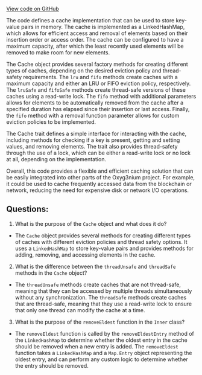 [View code on GitHub](https://github.com/alephium/alephium/util/src/main/scala/org/alephium/util/Cache.scala)

The code defines a cache implementation that can be used to store key-value pairs in memory. The cache is implemented as a LinkedHashMap, which allows for efficient access and removal of elements based on their insertion order or access order. The cache can be configured to have a maximum capacity, after which the least recently used elements will be removed to make room for new elements.

The Cache object provides several factory methods for creating different types of caches, depending on the desired eviction policy and thread-safety requirements. The `lru` and `fifo` methods create caches with a maximum capacity and either an LRU or FIFO eviction policy, respectively. The `lruSafe` and `fifoSafe` methods create thread-safe versions of these caches using a read-write lock. The `fifo` method with additional parameters allows for elements to be automatically removed from the cache after a specified duration has elapsed since their insertion or last access. Finally, the `fifo` method with a removal function parameter allows for custom eviction policies to be implemented.

The Cache trait defines a simple interface for interacting with the cache, including methods for checking if a key is present, getting and setting values, and removing elements. The trait also provides thread-safety through the use of a lock, which can be either a read-write lock or no lock at all, depending on the implementation.

Overall, this code provides a flexible and efficient caching solution that can be easily integrated into other parts of the Oxyg3nium project. For example, it could be used to cache frequently accessed data from the blockchain or network, reducing the need for expensive disk or network I/O operations.
## Questions: 
 1. What is the purpose of the `Cache` object and what does it do?
- The `Cache` object provides several methods for creating different types of caches with different eviction policies and thread safety options. It uses a `LinkedHashMap` to store key-value pairs and provides methods for adding, removing, and accessing elements in the cache.

2. What is the difference between the `threadUnsafe` and `threadSafe` methods in the `Cache` object?
- The `threadUnsafe` methods create caches that are not thread-safe, meaning that they can be accessed by multiple threads simultaneously without any synchronization. The `threadSafe` methods create caches that are thread-safe, meaning that they use a read-write lock to ensure that only one thread can modify the cache at a time.

3. What is the purpose of the `removeEldest` function in the `Inner` class?
- The `removeEldest` function is called by the `removeEldestEntry` method of the `LinkedHashMap` to determine whether the oldest entry in the cache should be removed when a new entry is added. The `removeEldest` function takes a `LinkedHashMap` and a `Map.Entry` object representing the oldest entry, and can perform any custom logic to determine whether the entry should be removed.